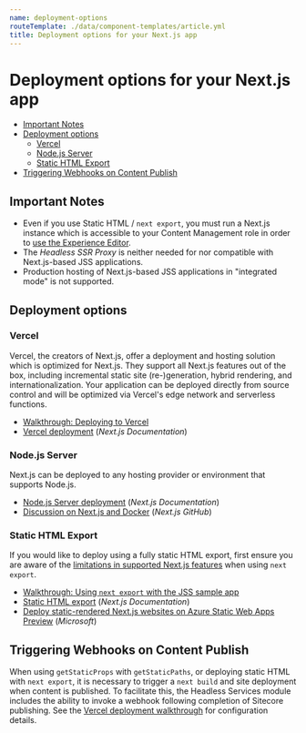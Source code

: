 ```yaml
---
name: deployment-options
routeTemplate: ./data/component-templates/article.yml
title: Deployment options for your Next.js app
---
```

<!-- omit in toc -->
# Deployment options for your Next.js app
- [Important Notes](#important-notes)
- [Deployment options](#deployment-options)
  - [Vercel](#vercel)
  - [Node.js Server](#nodejs-server)
  - [Static HTML Export](#static-html-export)
- [Triggering Webhooks on Content Publish](#triggering-webhooks-on-content-publish)

## Important Notes
* Even if you use Static HTML / `next export`, you must run a Next.js instance which is accessible to your Content Management role in order to [use the Experience Editor](/docs/nextjs/experience-editor/walkthrough).
* The _Headless SSR Proxy_ is neither needed for nor compatible with Next.js-based JSS applications.
* Production hosting of Next.js-based JSS applications in "integrated mode" is not supported.

## Deployment options

### Vercel
Vercel, the creators of Next.js, offer a deployment and hosting solution which is optimized for Next.js. They support all Next.js features out of the box, including incremental static site (re-)generation, hybrid rendering, and internationalization. Your application can be deployed directly from source control and will be optimized via Vercel's edge network and serverless functions.

* [Walkthrough: Deploying to Vercel](/docs/nextjs/deploying-to-production/vercel)
* [Vercel deployment](https://nextjs.org/docs/deployment#vercel-recommended) (_Next.js Documentation_)

### Node.js Server
Next.js can be deployed to any hosting provider or environment that supports Node.js.

* [Node.js Server deployment](https://nextjs.org/docs/deployment#nodejs-server) (_Next.js Documentation_)
* [Discussion on Next.js and Docker](https://github.com/vercel/next.js/discussions/16995) (_Next.js GitHub_)

### Static HTML Export
If you would like to deploy using a fully static HTML export, first ensure you are aware of the [limitations in supported Next.js features](https://nextjs.org/docs/advanced-features/static-html-export#caveats) when using `next export`.

* [Walkthrough: Using `next export` with the JSS sample app](/docs/nextjs/deploying-to-production/export)
* [Static HTML export](https://nextjs.org/docs/advanced-features/static-html-export) (_Next.js Documentation_)
* [Deploy static-rendered Next.js websites on Azure Static Web Apps Preview](https://docs.microsoft.com/en-us/azure/static-web-apps/deploy-nextjs) (_Microsoft_)

## Triggering Webhooks on Content Publish
When using `getStaticProps` with `getStaticPaths`, or deploying static HTML with `next export`, it is necessary to trigger a `next build` and site deployment when content is published. To facilitate this, the Headless Services module includes the ability to invoke a webhook following completion of Sitecore publishing. See the [Vercel deployment walkthrough](/docs/nextjs/deploying-to-production/vercel) for configuration details.